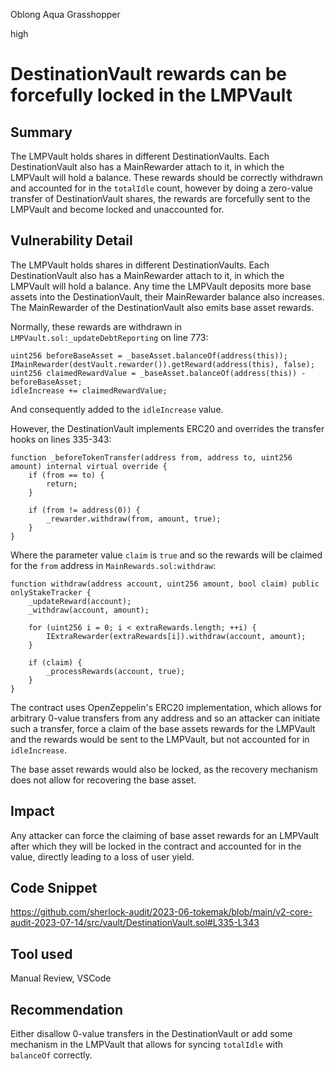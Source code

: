 Oblong Aqua Grasshopper

high

# DestinationVault rewards can be forcefully locked in the LMPVault
## Summary

The LMPVault holds shares in different DestinationVaults. Each DestinationVault also has a MainRewarder attach to it, in which the LMPVault will hold a balance. These rewards should be correctly withdrawn and accounted for in the `totalIdle` count, however by doing a zero-value transfer of DestinationVault shares, the rewards are forcefully sent to the LMPVault and become locked and unaccounted for.

## Vulnerability Detail

The LMPVault holds shares in different DestinationVaults. Each DestinationVault also has a MainRewarder attach to it, in which the LMPVault will hold a balance. Any time the LMPVault deposits more base assets into the DestinationVault, their MainRewarder balance also increases. The MainRewarder of the DestinationVault also emits base asset rewards.

Normally, these rewards are withdrawn in `LMPVault.sol:_updateDebtReporting` on line 773:
```solidity
uint256 beforeBaseAsset = _baseAsset.balanceOf(address(this));
IMainRewarder(destVault.rewarder()).getReward(address(this), false);
uint256 claimedRewardValue = _baseAsset.balanceOf(address(this)) - beforeBaseAsset;
idleIncrease += claimedRewardValue;
```
And consequently added to the `idleIncrease` value.

However, the DestinationVault implements ERC20 and overrides the transfer hooks on lines 335-343:
```solidity
function _beforeTokenTransfer(address from, address to, uint256 amount) internal virtual override {
    if (from == to) {
        return;
    }

    if (from != address(0)) {
        _rewarder.withdraw(from, amount, true);
    }
}
```

Where the parameter value `claim` is `true` and so the rewards will be claimed for the `from` address in `MainRewards.sol:withdraw`:

```solidity
function withdraw(address account, uint256 amount, bool claim) public onlyStakeTracker {
    _updateReward(account);
    _withdraw(account, amount);

    for (uint256 i = 0; i < extraRewards.length; ++i) {
        IExtraRewarder(extraRewards[i]).withdraw(account, amount);
    }

    if (claim) {
        _processRewards(account, true);
    }
}
```

The contract uses OpenZeppelin's ERC20 implementation, which allows for arbitrary 0-value transfers from any address and so an attacker can initiate such a transfer, force a claim of the base assets rewards for the LMPVault and the rewards would be sent to the LMPVault, but not accounted for in `idleIncrease`.

The base asset rewards would also be locked, as the recovery mechanism does not allow for recovering the base asset.

## Impact

Any attacker can force the claiming of base asset rewards for an LMPVault after which they will be locked in the contract and accounted for in the value, directly leading to a loss of user yield.

## Code Snippet

https://github.com/sherlock-audit/2023-06-tokemak/blob/main/v2-core-audit-2023-07-14/src/vault/DestinationVault.sol#L335-L343

## Tool used

Manual Review, VSCode

## Recommendation

Either disallow 0-value transfers in the DestinationVault or add some mechanism in the LMPVault that allows for syncing `totalIdle` with `balanceOf` correctly.

